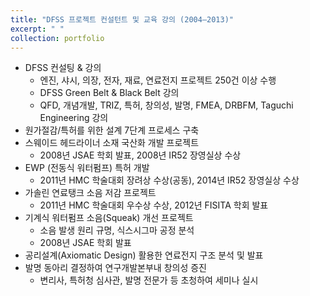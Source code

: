 ```yaml
---
title: "DFSS 프로젝트 컨설턴트 및 교육 강의 (2004–2013)"
excerpt: " "
collection: portfolio
---
```


* DFSS 컨설팅 & 강의 
    * 엔진, 샤시, 의장, 전자, 재료, 연료전지 프로젝트  250건 이상 수행
    * DFSS Green Belt & Black Belt 강의 
    * QFD, 개념개발, TRIZ, 특허, 창의성, 발명, FMEA, DRBFM, Taguchi Engineering 강의
* 원가절감/특허를 위한 설계 7단계 프로세스 구축 
* 스웨이드 헤드라이너 소재 국산화 개발 프로젝트
    * 2008년 JSAE 학회 발표, 2008년 IR52 장영실상 수상 
* EWP (전동식 워터펌프) 특허 개발  
    * 2011년 HMC 학술대회 장려상 수상(공동),  2014년 IR52 장영실상 수상
* 가솔린 연료탱크 소음 저감 프로젝트
    * 2011년 HMC 학술대회 우수상 수상, 2012년 FISITA 학회 발표  
* 기계식 워터펌프 소음(Squeak) 개선 프로젝트
    * 소음 발생 원리 규명,  식스시그마 공정 분석 
    * 2008년 JSAE 학회 발표 
* 공리설계(Axiomatic Design) 활용한 연료전지 구조 분석 및 발표
* 발명 동아리 결정하여 연구개발본부내 창의성 증진 
    * 변리사, 특허청 심사관, 발명 전문가 등 초청하여 세미나 실시
